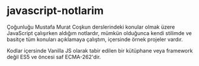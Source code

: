 # javascript-notlarim
Çoğunluğu Mustafa Murat Coşkun derslerindeki konular olmak üzere JavaScript çalışırken aldığım notlardır, mümkün olduğunca kendi stilimde ve basitçe tüm konuları açıklamaya çalıştım, içersinde örnek projeler vardır.

Kodlar içersinde Vanilla JS olarak tabir edilen bir kütüphane veya framework değil ES5 ve öncesi saf ECMA-262'dir.
